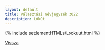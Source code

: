 ```yaml
---
layout: default
title: Választási névjegyzék 2022
description: Lókút
---
```


{% include settlementHTMLs/Lookuut.html %}

[Vissza](../)